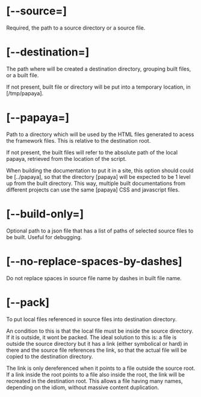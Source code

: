 # [--source=]

Required, the path to a source directory or a source file.

# [--destination=]

The path where will be created a destination directory, grouping built files, or a built file.

If not present, built file or directory will be put into a temporary location, in [/tmp/papaya].

# [--papaya=]

Path to a directory which will be used by the HTML files generated to acess the framework files. This is relative to the destination root.

If not present, the built files will refer to the absolute path of the local papaya, retrieved from the location of the script.

When building the documentation to put it in a site, this option should could be [../papaya], so that the directory [papaya] will be expected to be 1 level up from the built directory. This way, multiple built documentations from different projects can use the same [papaya] CSS and javascript files.

# [--build-only=]

Optional path to a json file that has a list of paths of selected source files to be built. Useful for debugging.

# [--no-replace-spaces-by-dashes]

Do not replace spaces in source file name by dashes in built file name.

# [--pack]

To put local files referenced in source files into destination directory.

An condition to this is that the local file must be inside the source directory. If it is outside, it wont be packed. The ideal solution to this is: a file is outside the source directory but it has a link (either symbolical or hard) in there and the source file references the link, so that the actual file will be copied to the destination directory.

The link is only dereferenced when it points to a file outside the source root. If a link inside the root points to a file also inside the root, the link will be recreated in the destination root. This allows a file having many names, depending on the idiom, without massive content duplication.
